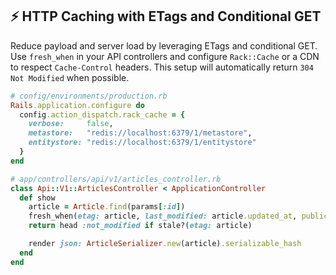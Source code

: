 ## ⚡ HTTP Caching with ETags and Conditional GET

Reduce payload and server load by leveraging ETags and conditional GET. Use `fresh_when` in your API controllers and configure `Rack::Cache` or a CDN to respect `Cache-Control` headers. This setup will automatically return `304 Not Modified` when possible.

```ruby
# config/environments/production.rb
Rails.application.configure do
  config.action_dispatch.rack_cache = {
    verbose:     false,
    metastore:   "redis://localhost:6379/1/metastore",
    entitystore: "redis://localhost:6379/1/entitystore"
  }
end

# app/controllers/api/v1/articles_controller.rb
class Api::V1::ArticlesController < ApplicationController
  def show
    article = Article.find(params[:id])
    fresh_when(etag: article, last_modified: article.updated_at, public: true)
    return head :not_modified if stale?(etag: article)

    render json: ArticleSerializer.new(article).serializable_hash
  end
end
```